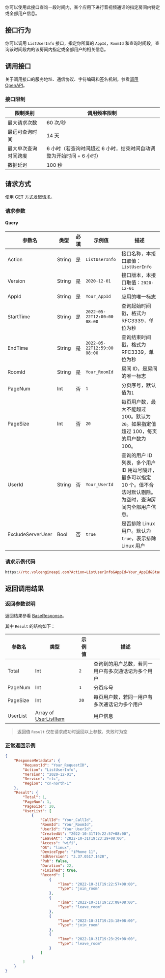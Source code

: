 你可以使用此接口查询一段时间内，某个应用下进行音视频通话的指定房间内特定或全部用户信息。

## 接口行为

你可以调用 `ListUserInfo` 接口，指定你所属的 `AppId`，`RoomId` 和查询时间段，查询该时间段内的该房间内指定或全部用户的相关信息。


## 调用接口

关于调用接口的服务地址、通信协议、字符编码和签名机制，参看[调用OpenAPI](69828)。

### 接口限制

|限制类别|调用频率限制|
| --- | --- |
| 最大请求次数 | 60 次/秒 |
| 最远可查询时间 | 14 天 |
| 最大单次查询时间跨度 | 6 小时（若查询时间超过 6 小时，结束时间自动调整为开始时间 + 6 小时） |
| 数据延迟 | 100 秒 |


## 请求方式

使用 GET 方式发起请求。

### 请求参数
#### Query

| **参数名** | **类型** | **必填** | **示例值** | **描述** |
| --- | --- | --- | --- | --- |
| Action | String | 是 | `ListUserInfo` | 接口名称，本接口取值：`ListUserInfo` |
| Version | String | 是 | `2020-12-01` | 接口版本，本接口取值：`2020-12-01` |
| AppId | String | 是 | `Your_AppId` | 应用的唯一标志 |
| StartTime | String | 是 | `2022-05-22T12:00:00 08:00` | 查询起始时间戳，格式为 RFC3339，单位为秒 |
| EndTime | String | 是 | `2022-05-22T12:59:00 08:00` | 查询结束时间戳，格式为 RFC3339，单位为秒 |
| RoomId | String | 是 | `Your_RoomId` | 房间 ID，是房间的唯一标志 |
| PageNum | Int | 否 | `1` | 分页序号，默认值为`1` |
| PageSize | Int | 否 | `20` | 每页用户数，最大不能超过 100。默认为 `20`。如果指定值超过 100，每页的用户数为 100。 |
| UserId | String | 否 | `Your_UserId` | 查询的用户 ID 列表，多个用户 ID 用逗号隔开，最多可以指定 10 个。值不合法时默认剔除。为空时，查询房间内全部用户信息。 |
| ExcludeServerUser | Bool | 否 | `true` | 是否排除 Linux 用户。默认为 `true`，表示排除 Linux 用户 |


### 请求示例代码

```postscript
https://rtc.volcengineapi.com?Action=ListUserInfo&AppId=Your_AppId&StartTime=2022-05-22T12:00:00 08:00&EndTime=2022-05-22T12:59:00 08:00&RoomId=Your_RoomId&Version=2020-12-01
```

## 返回调用结果
### 返回参数说明
返回结果参看 [BaseResponse](115995.md#baseresponse)。

其中 `Result` 的结构如下：

| 参数名 | 类型 | 示例值 | 描述 |
| --- | --- | --- | --- |
| Total | Int | `2` | 查询到的用户总数，若同一用户有多次通话记为多个用户 |
| PageNum | Int | `1` | 分页序号 |
| PageSize | Int | `20` | 每页用户数，若同一用户有多次通话记为多个用户 |
| UserList | Array of [UserListItem](69835.md#userlistitem) |  | 用户信息 |



> 返回值 `Result` 仅在请求成功时返回以上参数，失败时为空


### 正常返回示例

```json
{
    "ResponseMetadata": {
        "RequestId": "Your_RequestID",
        "Action": "ListUserInfo",
        "Version": "2020-12-01",
        "Service": "rtc",
        "Region": "cn-north-1"
    },
    "Result": {
        "Total": 1,
        "PageNum": 1,
        "PageSize": 20,
        "UserList": [
            {
                "CallId": "Your_CallId",
                "RoomId": "Your_RoomId",
                "UserId": "Your_UserId",
                "CreatedAt": "2022-10-31T19:22:57+08:00",
                "LeaveAt": "2022-10-31T19:23:29+08:00",
                "Access": "wifi",
                "OS": "linux",
                "DeviceType": "iPhone 11",
                "SdkVersion": "3.37.0517.1420",
                "Pub": false,
                "Duration": 22,
                "Finished": true,
                "Record": [
                    {
                        "Time": "2022-10-31T19:22:57+08:00",
                        "Type": "join_room"
                    },
                    {
                        "Time": "2022-10-31T19:23:08+08:00",
                        "Type": "leave_room"
                    },
                    {
                        "Time": "2022-10-31T19:23:18+08:00",
                        "Type": "join_room"
                    },
                    {
                        "Time": "2022-10-31T19:23:29+08:00",
                        "Type": "leave_room"
                    }
                ]
            }
        ]
    }
}
```